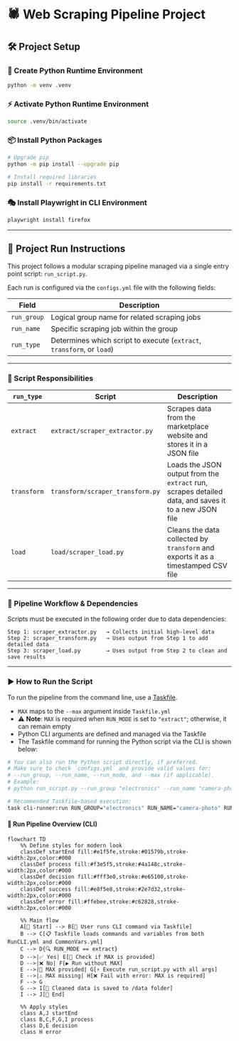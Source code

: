 # 🕷️ Web Scraping Pipeline Project

## 🛠️ Project Setup

### 🐍 Create Python Runtime Environment

```bash
python -m venv .venv
```

### ⚡ Activate Python Runtime Environment

```bash
source .venv/bin/activate
```

### 📦 Install Python Packages

```bash
# Upgrade pip
python -m pip install --upgrade pip

# Install required libraries
pip install -r requirements.txt
```

### 🎭 Install Playwright in CLI Environment

```bash
playwright install firefox
```

---

## 🚀 Project Run Instructions

This project follows a modular scraping pipeline managed via a single entry point script: `run_script.py`.

Each run is configured via the `configs.yml` file with the following fields:

| Field       | Description                                                       |
| ----------- | ----------------------------------------------------------------- |
| `run_group` | Logical group name for related scraping jobs                     |
| `run_name`  | Specific scraping job within the group                           |
| `run_type`  | Determines which script to execute (`extract`, `transform`, or `load`) |

---

### 🧭 Script Responsibilities

| `run_type`  | Script                           | Description                                                                                         |
| ----------- | -------------------------------- | --------------------------------------------------------------------------------------------------- |
| `extract`   | `extract/scraper_extractor.py`   | Scrapes data from the marketplace website and stores it in a JSON file                             |
| `transform` | `transform/scraper_transform.py` | Loads the JSON output from the `extract` run, scrapes detailed data, and saves it to a new JSON file |
| `load`      | `load/scraper_load.py`          | Cleans the data collected by `transform` and exports it as a timestamped CSV file                  |

---

### 🔁 Pipeline Workflow & Dependencies

Scripts must be executed in the following order due to data dependencies:

```text
Step 1: scraper_extractor.py   → Collects initial high-level data
Step 2: scraper_transform.py   → Uses output from Step 1 to add detailed data
Step 3: scraper_load.py        → Uses output from Step 2 to clean and save results
```

---

### ▶️ How to Run the Script

To run the pipeline from the command line, use a [Taskfile](https://taskfile.dev/).

- `MAX` maps to the `--max` argument inside `Taskfile.yml`
- ⚠️ **Note**: `MAX` is required when `RUN_MODE` is set to `"extract"`; otherwise, it can remain empty
- Python CLI arguments are defined and managed via the Taskfile
- The Taskfile command for running the Python script via the CLI is shown below:

```bash
# You can also run the Python script directly, if preferred.
# Make sure to check `configs.yml` and provide valid values for:
# --run_group, --run_name, --run_mode, and --max (if applicable).
# Example:
# python run_script.py --run_group "electronics" --run_name "camera-photo" --run_mode "extract" --max 1

# Recommended Taskfile-based execution:
task cli-runner:run RUN_GROUP="electronics" RUN_NAME="camera-photo" RUN_MODE="extract" MAX=1
```

#### 🧭 Run Pipeline Overview (CLI)

```mermaid
flowchart TD
    %% Define styles for modern look
    classDef startEnd fill:#e1f5fe,stroke:#01579b,stroke-width:2px,color:#000
    classDef process fill:#f3e5f5,stroke:#4a148c,stroke-width:2px,color:#000
    classDef decision fill:#fff3e0,stroke:#e65100,stroke-width:2px,color:#000
    classDef success fill:#e8f5e8,stroke:#2e7d32,stroke-width:2px,color:#000
    classDef error fill:#ffebee,stroke:#c62828,stroke-width:2px,color:#000
    
    %% Main flow
    A[🚀 Start] --> B[👤 User runs CLI command via Taskfile]
    B --> C[📋 Taskfile loads commands and variables from both RunCLI.yml and CommonVars.yml]
    C --> D{🔍 RUN_MODE == extract}
    D -->|✅ Yes| E[🔢 Check if MAX is provided]
    D -->|❌ No| F[▶️ Run without MAX]
    E -->|🎯 MAX provided| G[⚡ Execute run_script.py with all args]
    E -->|⚠️ MAX missing| H[❌ Fail with error: MAX is required]
    F --> G
    G --> I[💾 Cleaned data is saved to /data folder]
    I --> J[🎉 End]
    
    %% Apply styles
    class A,J startEnd
    class B,C,F,G,I process
    class D,E decision
    class H error
```